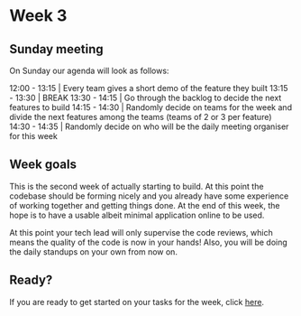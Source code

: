 # Week 3

## Sunday meeting
On Sunday our agenda will look as follows:

12:00 - 13:15 | Every team gives a short demo of the feature they built
13:15 - 13:30 | BREAK
13:30 - 14:15 | Go through the backlog to decide the next features to build
14:15 - 14:30 | Randomly decide on teams for the week and divide the next features among the teams (teams of 2 or 3 per feature)
14:30 - 14:35 | Randomly decide on who will be the daily meeting organiser for this week

## Week goals
This is the second week of actually starting to build. At this point the codebase should be forming nicely and you already have some experience of working together and getting things done. At the end of this week, the hope is to have a usable albeit minimal application online to be used.

At this point your tech lead will only supervise the code reviews, which means the quality of the code is now in your hands! Also, you will be doing the daily standups on your own from now on.

## Ready?
If you are ready to get started on your tasks for the week, click [here](./MAKEME.md).